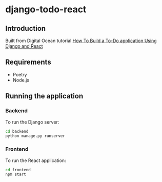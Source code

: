 # django-todo-react

## Introduction
Built from Digital Ocean tutorial [How To Build a To-Do application Using Django and React](https://www.digitalocean.com/community/tutorials/build-a-to-do-application-using-django-and-react)

## Requirements
- Poetry
- Node.js

## Running the application
### Backend
To run the Django server:
```bash
cd backend
python manage.py runserver
```

### Frontend
To run the React application:
```bash
cd frontend
npm start
```